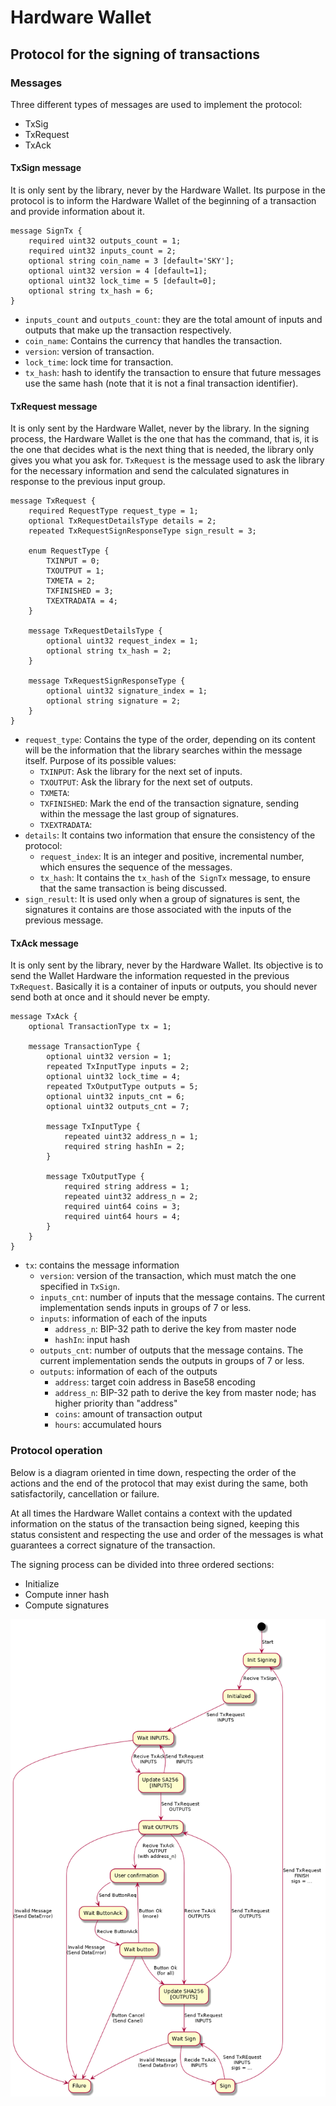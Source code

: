 
# Hardware Wallet

## Protocol for the signing of transactions

### Messages

Three different types of messages are used to implement the protocol:

- TxSig
- TxRequest
- TxAck

#### TxSign message

It is only sent by the library, never by the Hardware Wallet. Its purpose in the protocol is to inform the Hardware Wallet of the beginning of a transaction and provide information about it.

```
message SignTx {
    required uint32 outputs_count = 1;
    required uint32 inputs_count = 2;
    optional string coin_name = 3 [default='SKY'];
    optional uint32 version = 4 [default=1];
    optional uint32 lock_time = 5 [default=0];
    optional string tx_hash = 6;
}
```

- `inputs_count` and `outputs_count`: they are the total amount of inputs and outputs that make up the transaction respectively.
- `coin_name`: Contains the currency that handles the transaction.
- `version`: version of transaction.
- `lock_time`: lock time for transaction.
- `tx_hash`: hash to identify the transaction to ensure that future messages use the same hash (note that it is not a final transaction identifier).

#### TxRequest message

It is only sent by the Hardware Wallet, never by the library. In the signing process, the Hardware Wallet is the one that has the command, that is, it is the one that decides what is the next thing that is needed, the library only gives you what you ask for. `TxRequest` is the message used to ask the library for the necessary information and send the calculated signatures in response to the previous input group.

```
message TxRequest {
    required RequestType request_type = 1;
    optional TxRequestDetailsType details = 2;
    repeated TxRequestSignResponseType sign_result = 3;
    
    enum RequestType {
        TXINPUT = 0;
        TXOUTPUT = 1;
        TXMETA = 2;
        TXFINISHED = 3;
        TXEXTRADATA = 4;
    }
    
    message TxRequestDetailsType {
        optional uint32 request_index = 1;
        optional string tx_hash = 2;
    }
    
    message TxRequestSignResponseType {
        optional uint32 signature_index = 1;
        optional string signature = 2;
    }
}
```

- `request_type`: Contains the type of the order, depending on its content will be the information that the library searches within the message itself. Purpose of its possible values:
    - `TXINPUT`: Ask the library for the next set of inputs.
    - `TXOUTPUT`: Ask the library for the next set of outputs.
    - `TXMETA`:
    - `TXFINISHED`: Mark the end of the transaction signature, sending within the message the last group of signatures.
    - `TXEXTRADATA`:
- `details`: It contains two information that ensure the consistency of the protocol:
    - `request_index`: It is an integer and positive, incremental number, which ensures the sequence of the messages.
    - `tx_hash`: It contains the `tx_hash` of the` SignTx` message, to ensure that the same transaction is being discussed.
- `sign_result`: It is used only when a group of signatures is sent, the signatures it contains are those associated with the inputs of the previous message.

#### TxAck message

It is only sent by the library, never by the Hardware Wallet. Its objective is to send the Wallet Hardware the information requested in the previous `TxRequest`. Basically it is a container of inputs or outputs, you should never send both at once and it should never be empty.

```
message TxAck {
    optional TransactionType tx = 1;
    
    message TransactionType {
        optional uint32 version = 1;
        repeated TxInputType inputs = 2;
        optional uint32 lock_time = 4;
        repeated TxOutputType outputs = 5;
        optional uint32 inputs_cnt = 6;
        optional uint32 outputs_cnt = 7;
        
        message TxInputType {
            repeated uint32 address_n = 1;
            required string hashIn = 2;
        }
        
        message TxOutputType {
            required string address = 1;
            repeated uint32 address_n = 2;
            required uint64 coins = 3;
            required uint64 hours = 4;
        }
    }
}
```

- `tx`: contains the message information
    - `version`: version of the transaction, which must match the one specified in `TxSign`.
    - `inputs_cnt`: number of inputs that the message contains. The current implementation sends inputs in groups of 7 or less.
    - `inputs`: information of each of the inputs
        - `address_n`: BIP-32 path to derive the key from master node
        - `hashIn`: input hash
    - `outputs_cnt`: number of outputs that the message contains. The current implementation sends the outputs in groups of 7 or less.
    - `outputs`: information of each of the outputs
        - `address`: target coin address in Base58 encoding
        - `address_n`: BIP-32 path to derive the key from master node; has higher priority than "address"
        - `coins`: amount of transaction output
        - `hours`: accumulated hours

### Protocol operation

Below is a diagram oriented in time down, respecting the order of the actions and the end of the protocol that may exist during the same, both satisfactorily, cancellation or failure.

At all times the Hardware Wallet contains a context with the updated information on the status of the transaction being signed, keeping this status consistent and respecting the use and order of the messages is what guarantees a correct signature of the transaction.

The signing process can be divided into three ordered sections:
- Initialize
- Compute inner hash
- Compute signatures

![long-transactions](../../img/long-transaction-sm.png)